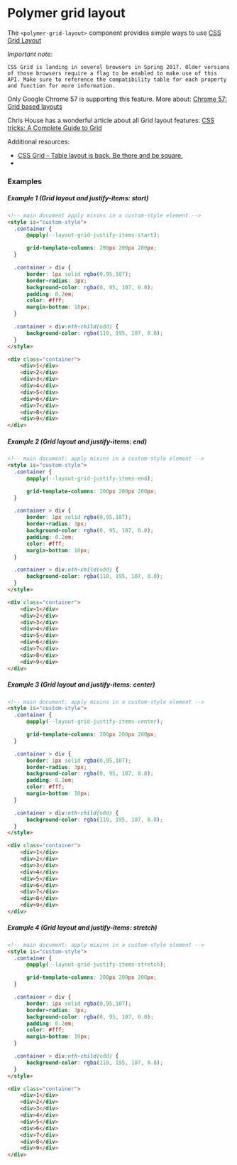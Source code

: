 # Polymer grid layout

The `<polymer-grid-layout>` component provides simple ways to use [CSS Grid Layout](https://developer.mozilla.org/en-US/docs/Web/CSS/CSS_Grid_Layout)

*Important note:*

```
CSS Grid is landing in several browsers in Spring 2017. Older versions of those browsers require a flag to be enabled to make use of this API. Make sure to reference the compatibility table for each property and function for more information.
```

Only Google Chrome 57 is supporting this feature. More about: [Chrome 57: Grid based layouts](https://www.youtube.com/watch?v=57Scec2XPd0)

Chris House has a wonderful article about all Grid layout features: [CSS tricks: A Complete Guide to Grid](https://css-tricks.com/snippets/css/complete-guide-grid/)

Additional resources:
- [CSS Grid – Table layout is back. Be there and be square.](https://developers.google.com/web/updates/2017/01/css-grid)
- []()

### Examples

##### Example 1 (Grid layout and justify-items: start)

<!---
```
<custom-element-demo>
  <template>
    <script src="../webcomponentsjs/webcomponents-lite.js"></script>
    <link rel="import" href="polymer-grid-layout.html">
  </template>
</custom-element-demo>
```
-->

```html
<!-- main document apply mixins in a custom-style element -->
<style is="custom-style">
  .container {
      @apply(--layout-grid-justify-items-start);

      grid-template-columns: 200px 200px 200px;
  }

  .container > div {
      border: 1px solid rgba(0,95,107);
      border-radius: 3px;
      background-color: rgba(0, 95, 107, 0.8);
      padding: 0.2em;
      color: #fff;
      margin-bottom: 10px;
  }

  .container > div:nth-child(odd) {
      background-color: rgba(110, 195, 107, 0.8);
  }
</style>

<div class="container">
    <div>1</div>
    <div>2</div>
    <div>3</div>
    <div>4</div>
    <div>5</div>
    <div>6</div>
    <div>7</div>
    <div>8</div>
    <div>9</div>
</div>
```

##### Example 2 (Grid layout and justify-items: end)

```html
<!-- main document: apply mixins in a custom-style element -->
<style is="custom-style">
  .container {
      @apply(--layout-grid-justify-items-end);

      grid-template-columns: 200px 200px 200px;
  }

  .container > div {
      border: 1px solid rgba(0,95,107);
      border-radius: 3px;
      background-color: rgba(0, 95, 107, 0.8);
      padding: 0.2em;
      color: #fff;
      margin-bottom: 10px;
  }

  .container > div:nth-child(odd) {
      background-color: rgba(110, 195, 107, 0.8);
  }
</style>

<div class="container">
    <div>1</div>
    <div>2</div>
    <div>3</div>
    <div>4</div>
    <div>5</div>
    <div>6</div>
    <div>7</div>
    <div>8</div>
    <div>9</div>
</div>
```

##### Example 3 (Grid layout and justify-items: center)

```html
<!-- main document: apply mixins in a custom-style element -->
<style is="custom-style">
  .container {
      @apply(--layout-grid-justify-items-center);

      grid-template-columns: 200px 200px 200px;
  }

  .container > div {
      border: 1px solid rgba(0,95,107);
      border-radius: 3px;
      background-color: rgba(0, 95, 107, 0.8);
      padding: 0.2em;
      color: #fff;
      margin-bottom: 10px;
  }

  .container > div:nth-child(odd) {
      background-color: rgba(110, 195, 107, 0.8);
  }
</style>

<div class="container">
    <div>1</div>
    <div>2</div>
    <div>3</div>
    <div>4</div>
    <div>5</div>
    <div>6</div>
    <div>7</div>
    <div>8</div>
    <div>9</div>
</div>
```

##### Example 4 (Grid layout and justify-items: stretch)

```html
<!-- main document: apply mixins in a custom-style element -->
<style is="custom-style">
  .container {
      @apply(--layout-grid-justify-items-stretch);

      grid-template-columns: 200px 200px 200px;
  }

  .container > div {
      border: 1px solid rgba(0,95,107);
      border-radius: 3px;
      background-color: rgba(0, 95, 107, 0.8);
      padding: 0.2em;
      color: #fff;
      margin-bottom: 10px;
  }

  .container > div:nth-child(odd) {
      background-color: rgba(110, 195, 107, 0.8);
  }
</style>

<div class="container">
    <div>1</div>
    <div>2</div>
    <div>3</div>
    <div>4</div>
    <div>5</div>
    <div>6</div>
    <div>7</div>
    <div>8</div>
    <div>9</div>
</div>
```
